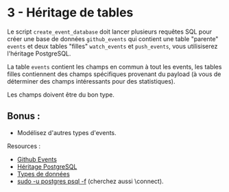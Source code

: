 # 3 - Héritage de tables

Le script `create_event_database` doit lancer plusieurs requêtes SQL pour créer une base de données `github_events` qui contient une table "parente" `events` et deux tables "filles" `watch_events` et `push_events`, vous utilisiserez l'héritage PostgreSQL.

La table `events` contient les champs en commun à tout les events, les tables filles contiennent des champs spécifiques provenant du payload (à vous de déterminer des champs intéressants pour des statistiques).

Les champs doivent être du bon type.

## Bonus :

* Modélisez d'autres types d'events.

Resources :

* [Github Events](https://developer.github.com/v3/activity/events/types/)
* [Héritage PostgreSQL](https://www.postgresql.org/docs/11/tutorial-inheritance.html)
* [Types de données](https://www.postgresql.org/docs/11/datatype.html)
* [sudo -u postgres psql -f](https://www.postgresql.org/docs/devel/app-psql.html) (cherchez aussi \connect).
